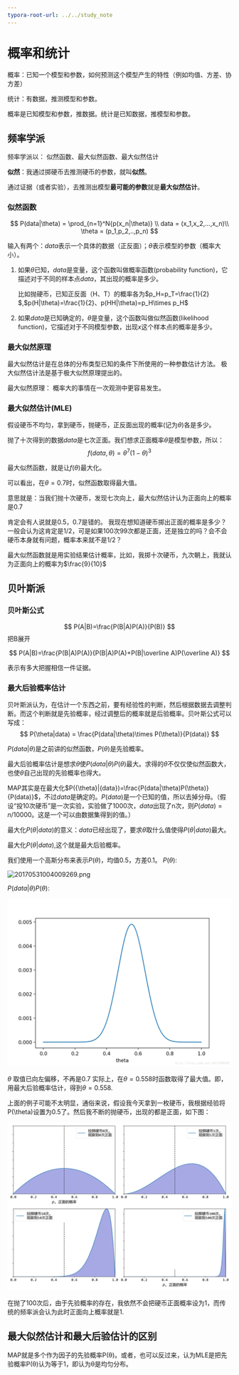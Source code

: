 ```yaml
---
typora-root-url: ../../study_note
---
```


# 概率和统计

概率：已知一个模型和参数，如何预测这个模型产生的特性（例如均值、方差、协方差）

统计：有数据，推测模型和参数。

概率是已知模型和参数，推数据。统计是已知数据，推模型和参数。

## 频率学派

频率学派以：
	似然函数、最大似然函数、最大似然估计

​	**似然**：我通过掷硬币去推测硬币的参数，就叫**似然**。

​	通过证据（或者实验），去推测出模型**最可能的参数**就是**最大似然估计**。

### 似然函数

$$
P(data|\theta) = \prod_{n=1}^N{p(x_n|\theta)} \\ data = (x_1,x_2,...,x_n)\\ \theta = (p_1,p_2,..,p_n)
$$

输入有两个：$data$表示一个具体的数据（正反面）；$\theta$表示模型的参数（概率大小）。

1. 如果$\theta$已知，$data$是变量，这个函数叫做概率函数(probability function)，它描述对于不同的样本点$data$，其出现的概率是多少。

   比如抛硬币，已知正反面（H、T）的概率各为$p_H=p_T=\frac{1}{2}​$,$p(H|\theta)=\frac{1}{2}、p(HH|\theta)=p_H\times p_H​$

   

2. 如果$data$是已知确定的，$\theta$是变量，这个函数叫做似然函数(likelihood function)，它描述对于不同模型参数，出现$x$这个样本点的概率是多少。

### 最大似然原理

最大似然估计是在总体的分布类型已知的条件下所使用的一种参数估计方法。
极大似然估计法是基于极大似然原理提出的。

最大似然原理：
概率大的事情在一次观测中更容易发生。

### 最大似然估计(MLE)

假设硬币不均匀，拿到硬币，抛硬币，正反面出现的概率(记为$\theta$)各是多少。

抛了十次得到的数据$data$是七次正面。我们想求正面概率$\theta$是模型参数，所以：
$$
f(data,\theta)=\theta^7(1-\theta)^3
$$

最大似然函数，就是让$f(\theta)$最大化。



可以看出，在$\theta=0.7$时，似然函数取得最大值。

意思就是：当我们抛十次硬币，发现七次向上，最大似然估计认为正面向上的概率是0.7

肯定会有人说就是0.5，0.7是错的。
我现在想知道硬币掷出正面的概率是多少？一般会认为这肯定是1/2，可是如果100次99次都是正面，还是独立的吗？会不会硬币本身就有问题，概率本来就不是1/2？



最大似然函数就是用实验结果估计概率，比如，我掷十次硬币，九次朝上，我就认为正面向上的概率为$\frac{9}{10}​$

## 贝叶斯派

### 贝叶斯公式

$$
P(A|B)=\frac{P(B|A)P(A)}{P(B)}
$$
把B展开

$$
P(A|B)=\frac{P(B|A)P(A)}{P(B|A)P(A)+P(B|\overline A)P(\overline A)}
$$

表示有多大把握相信一件证据。

### 最大后验概率估计

贝叶斯派认为，在估计一个东西之前，要有经验性的判断，然后根据数据去调整判断。而这个判断就是先验概率，经过调整后的概率就是后验概率。贝叶斯公式可以写成：
$$
P(\theta|data) = \frac{P(data|\theta)\times P(\theta)}{P(data)}
$$

$P(data|\theta)$是之前讲的似然函数，$P(\theta)$是先验概率。

最大后验概率估计是想求$\theta$使$P(data|\theta)P(\theta)$最大。求得的$\theta$不仅仅使似然函数大，也使$\theta$自己出现的先验概率也得大。

MAP其实是在最大化$P({\theta}|{data})=\frac{P(data|\theta)P(\theta)}{P(data)}$，不过$data$是确定的。$P(data)$是一个已知的值，所以去掉分母。（假设“投10次硬币”是一次实验，实验做了1000次，$data$出现了n次，则$P(data)=n/10000$。这是一个可以由数据集得到的值。）

最大化$P(\theta|data)​$的意义：$data​$已经出现了，要求$\theta​$取什么值使得$P(\theta|data)​$最大。

最大化$P(\theta|data)$,这个就是最大后验概率。

我们使用一个高斯分布来表示$P(\theta)​$，均值0.5，方差0.1。
$P(\theta)​$:

![20170531004009269.png]()

$P(data|\theta)P(\theta)$:

![20170531003829147.png](image/E9357F4D7924A14B227EC9F11E3C69BC.png)

$\theta$ 取值已向左偏移，不再是0.7
实际上，在$\theta=0.558$时函数取得了最大值。即，用最大后验概率估计，得到$\theta=0.558$.

上面的例子可能不太明显，通俗来说，假设我今天拿到一枚硬币，我根据经验将P(\theta)设置为0.5了。然后我不断的抛硬币，出现的都是正面，如下图：

![v2-c3f4e1e00bec339016dbc4c448613ab5\_r.jpg](image/coin.jpg)

在抛了100次后，由于先验概率的存在，我依然不会把硬币正面概率设为1，而传统的频率派会认为此时正面向上概率就是1.

## 最大似然估计和最大后验估计的区别

MAP就是多个作为因子的先验概率P(θ)。或者，也可以反过来，认为MLE是把先验概率P(θ)认为等于1，即认为θ是均匀分布。